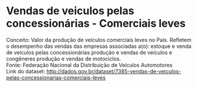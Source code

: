 # Vendas de veiculos pelas concessionárias - Comerciais leves
Conceito: Valor da produção de veículos comerciais leves no País. Refletem o desempenho das vendas das empresas associadas a(o): estoque e venda de veículos pelas concessionárias produção e vendas de veículos e congêneres produção e vendas de motociclos.<br/>
Fonte: Federação Nacional da Distribuição de Veículos Automotores<br/>
Link do dataset: http://dados.gov.br/dataset/7385-vendas-de-veiculos-pelas-concessionarias-comerciais-leves
